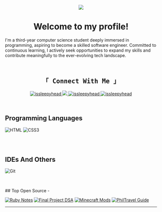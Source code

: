 <p align="center">
  <a href="https://github.com/issleepyhead"><img src="https://readme-typing-svg.herokuapp.com/?lines=Hi!%20I'm%20issleepyhead!;A%20Computer%20Science%20Student&center=true&width=380&height=50"></a>
</p>
<h1 align="center">Welcome to my profile!</h1>
<p>I'm a third-year computer science student deeply immersed in programming, aspiring to become a skilled software engineer. Committed to continuous learning, I actively seek opportunities to expand my skills and contribute meaningfully to the ever-evolving tech landscape.</p>
<br>


<h2 align="center">
  <samp>
    「 <b>Connect With Me</b> 」
  </samp>
</h2>

<p align="center">
 <!-- <a href="https://issleepyhead.com" target="blank">
  <img src="https://img.shields.io/badge/Website-DC143C?style=for-the-badge&logo=medium&logoColor=white" alt="issleepyhead" />
 </a> -->
 <a href="https://www.linkedin.com/in/issleepyhead" target="_blank">
  <img src="https://img.shields.io/badge/LinkedIn-0077B5?style=for-the-badge&logo=linkedin&logoColor=white" alt="issleepyhead"/>
 </a>
 <a href="https://twitter.com/sphinxfive" target="_blank">
  <img src="https://img.shields.io/badge/Twitter-1DA1F2?style=for-the-badge&logo=twitter&logoColor=white" />
 </a>
 <a href="https://instagram.com/issleepyhead" target="_blank">
  <img src="https://img.shields.io/badge/Instagram-fe4164?style=for-the-badge&logo=instagram&logoColor=white" alt="issleepyhead" />
 </a> 
 <a href="https://facebook.com/issleepyhead" target="_blank">
  <img src="https://img.shields.io/badge/Facebook-20BEFF?&style=for-the-badge&logo=facebook&logoColor=white" alt="issleepyhead"  />
  </a> 
</p>
<br />

## Programming Languages


![HTML](https://img.shields.io/badge/HTML5-E34F26?style=for-the-badge&logo=html5&logoColor=white&labelColor=black)
![CSS3](https://img.shields.io/badge/CSS3-1572B6?style=for-the-badge&logo=css3&logoColor=white&labelColor=black)
<!--![Javascript](https://img.shields.io/badge/Javascript-F0DB4F?style=for-the-badge&labelColor=black&logo=javascript&logoColor=F0DB4F)
![SASS Badge](https://img.shields.io/badge/Sass-CC6699?style=for-the-badge&logo=sass&logoColor=white&labelColor=black)
![Bootstrap](https://img.shields.io/badge/Bootstrap-563D7C?style=for-the-badge&logo=bootstrap&logoColor=white&labelColor=black)
![C](https://img.shields.io/badge/c-%2300599C.svg?style=for-the-badge&logo=c&logoColor=white&labelColor=black)
![C++](https://img.shields.io/badge/c++-%2300599C.svg?style=for-the-badge&logo=c%2B%2B&logoColor=white&labelColor=black)
![Java](https://img.shields.io/badge/java-%23ED8B00.svg?style=for-the-badge&logo=openjdk&logoColor=white&labelColor=black)
![PHP](https://img.shields.io/badge/php-%23777BB4.svg?style=for-the-badge&logo=php&logoColor=white&labelColor=black)
![Python](https://img.shields.io/badge/python-3670A0?style=for-the-badge&logo=python&logoColor=ffdd54&labelColor=black)
![Shell Script](https://img.shields.io/badge/shell_script-%23121011.svg?style=for-the-badge&logo=gnu-bash&logoColor=white&labelColor=black)
![Ruby](https://img.shields.io/badge/ruby-%23CC342D.svg?style=for-the-badge&logo=ruby&logoColor=white&labelColor=black)
![MySQL](https://img.shields.io/badge/mysql-%2300f.svg?style=for-the-badge&logo=mysql&logoColor=white&labelColor=black)
![MicrosoftSQLServer](https://img.shields.io/badge/Microsoft%20SQL%20Server-CC2927?style=for-the-badge&logo=microsoft%20sql%20server&logoColor=white&labelColor=black)-->
<br/>
<br/>

## IDEs And Others

![Git](https://img.shields.io/badge/Git-F05032?style=for-the-badge&logo=git&logoColor=white)
<!--![VS Code](https://img.shields.io/badge/Visual_Studio_Code-0078d7?style=for-the-badge&logo=visual%20studio%20code&logoColor=white)
![.Net](https://img.shields.io/badge/.NET-5C2D91?style=for-the-badge&logo=.net&logoColor=white)
![NetBeans IDE](https://img.shields.io/badge/NetBeansIDE-1B6AC6.svg?style=for-the-badge&logo=apache-netbeans-ide&logoColor=white)
![Windows](https://img.shields.io/badge/Windows-0078D6?style=for-the-badge&logo=windows&logoColor=white)
![Ubuntu](https://img.shields.io/badge/Ubuntu-E95420?style=for-the-badge&logo=ubuntu&logoColor=white)
![Apache](https://img.shields.io/badge/apache-%23D42029.svg?style=for-the-badge&logo=apache&logoColor=white)-->
<br/>
<br/>
## Top Open Source -


[![Ruby Notes](https://github-readme-stats.vercel.app/api/pin/?username=issleepyhead&repo=rubynotes&border_color=7F3FBF&bg_color=0D1117&title_color=C9D1D9&text_color=8B949E&icon_color=7F3FBF)](https://github.com/issleepyhead/rubynotes)
[![Final Project DSA](https://github-readme-stats.vercel.app/api/pin/?username=issleepyhead&repo=final-project-dsa&border_color=7F3FBF&bg_color=0D1117&title_color=C9D1D9&text_color=8B949E&icon_color=7F3FBF)](https://github.com/issleepyhead/final-project-dsa)
[![Minecraft Mods](https://github-readme-stats.vercel.app/api/pin/?username=issleepyhead&repo=clancy-mods&border_color=7F3FBF&bg_color=0D1117&title_color=C9D1D9&text_color=8B949E&icon_color=7F3FBF)](https://github.com/issleepyhead/clancy-mods)
[![PhilTravel Guide](https://github-readme-stats.vercel.app/api/pin/?username=issleepyhead&repo=philtravel-guide&border_color=7F3FBF&bg_color=0D1117&title_color=C9D1D9&text_color=8B949E&icon_color=7F3FBF)](https://github.com/issleepyhead/philtravel-guide)
<br/>
<hr>
